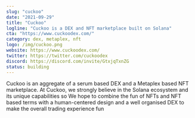 ```yaml
---
slug: "cuckoo"
date: "2021-09-29"
title: "Cuckoo"
logline: "Cuckoo is a DEX and NFT marketplace built on Solana"
cta: "https://www.cuckoodex.com/"
category: dex, metaplex, nft
logo: /img/cuckoo.png
website: https://www.cuckoodex.com/
twitter: https://twitter.com/cuckoodex
discord: https://discord.com/invite/GtxjqTxnZG
status: building
---
```


Cuckoo is an aggregate of a serum based DEX and a Metaplex based NFT marketplace. At Cuckoo, we strongly believe in the Solana ecosystem and its unique capabilities so We hope to combine the fun of NFTs and NFT based terms with a human-centered design and a well organised DEX to make the overall trading experience fun